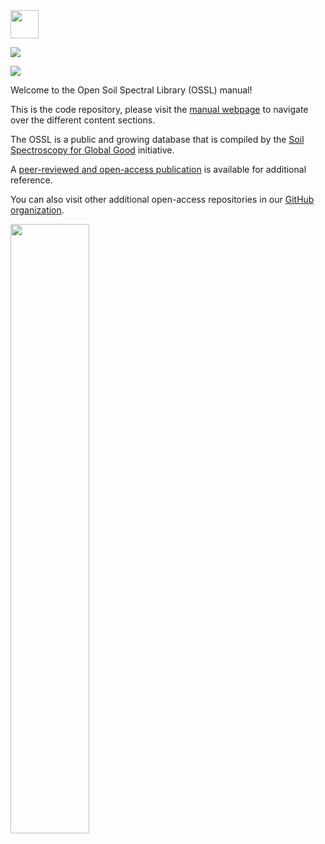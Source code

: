 

<!-- Badges on top of the page -->

<a href="https://doi.org/10.1371/journal.pone.0296545">
<img src="https://journals.plos.org/resource/img/one/logo.png" style="background-color:white;height:45px;">

[![](https://img.shields.io/badge/github-%23121011.svg?style=for-the-badge&logo=github&logoColor=white)](https://github.com/soilspectroscopy)

[![](https://zenodo.org/badge/doi/10.5281/zenodo.5759693.svg)](https://doi.org/10.5281/zenodo.5759693)

Welcome to the Open Soil Spectral Library (OSSL) manual!

This is the code repository, please visit the [manual
webpage](https://soilspectroscopy.github.io/ossl-manual/) to navigate
over the different content sections.

The OSSL is a public and growing database that is compiled by the [Soil
Spectroscopy for Global Good](https://soilspectroscopy.org/) initiative.

A [peer-reviewed and open-access
publication](https://doi.org/10.1371/journal.pone.0296545) is available
for additional reference.

You can also visit other additional open-access repositories in our
[GitHub organization](https://github.com/soilspectroscopy).

<img src="img/soilspec4gg-logo_fc.png" style="width:50.0%"
data-wfig-align="center" />
